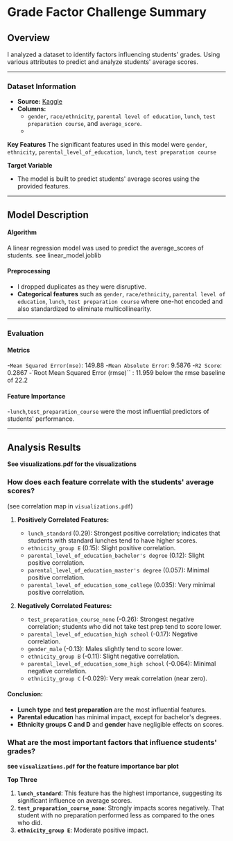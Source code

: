 
# Grade Factor Challenge Summary 

## Overview

I analyzed a dataset to identify factors influencing students' grades. Using various attributes to predict and analyze students' average scores.

---
### Dataset Information

- **Source:** [Kaggle](https://www.kaggle.com/spscientist/students-performance-in-exams)
- **Columns:**
  - `gender`, `race/ethnicity`, `parental level of education`, `lunch`, `test preparation course`, and `average_score`.
  - 
**Key Features**
The significant features used in this model were `gender`, `ethnicity`, `parental_level_of_education`, `lunch`, `test preparation course`


**Target Variable**

- The model is built to predict students' average scores using the provided features.


---
## Model Description 

#### Algorithm
A linear regression model was used to predict the average_scores of students.
see linear_model.joblib

#### Preprocessing
- I dropped duplicates as they were disruptive.
- **Categorical features** such as `gender`, `race/ethnicity`, `parental level of education`, `lunch`, `test preparation course` where one-hot encoded and also standardized to eliminate multicollinearity.


---

### Evaluation 

#### Metrics
-`Mean Squared Error(mse)`: 149.88
-`Mean Absolute Error`: 9.5876
-`R2 Score`: 0.2867
-`Root Mean Squared Error (rmse)`` : 11.959 below the rmse baseline of 22.2

#### Feature Importance

-`lunch`,`test_preparation_course` were the most influential predictors of students' performance.

---

## Analysis Results 

**See visualizations.pdf for the visualizations**

### How does each feature correlate with the students' average scores? 
(see correlation map in `visualizations.pdf`)
1. **Positively Correlated Features:**
   - `lunch_standard` (0.29): Strongest positive correlation; indicates that students with standard lunches tend to have higher scores.
   - `ethnicity_group E` (0.15): Slight positive correlation.
   - `parental_level_of_education_bachelor's degree` (0.12): Slight positive correlation.
   - `parental_level_of_education_master's degree` (0.057): Minimal positive correlation.
   - `parental_level_of_education_some_college` (0.035): Very minimal positive correlation.

2. **Negatively Correlated Features:**
   - `test_preparation_course_none` (-0.26): Strongest negative correlation; students who did not take test prep tend to score lower.
   - `parental_level_of_education_high school` (-0.17): Negative correlation.
   - `gender_male` (-0.13): Males slightly tend to score lower.
   - `ethnicity_group B` (-0.11): Slight negative correlation.
   - `parental_level_of_education_some_high school` (-0.064): Minimal negative correlation.
   - `ethnicity_group C` (-0.029): Very weak correlation (near zero).

#### Conclusion:
- **Lunch type** and **test preparation** are the most influential features.
- **Parental education** has minimal impact, except for bachelor's degrees.
- **Ethnicity groups C and D** and **gender** have negligible effects on scores.

### What are the most important factors that influence students' grades?

**see `visualizations.pdf` for the feature importance bar plot**

**Top Three**

1. **`lunch_standard`**: This feature has the highest importance, suggesting its significant influence on average scores.  
2. **`test_preparation_course_none`**: Strongly impacts scores negatively. That student with no preparation performed less as compared to the ones who did.  
3. **`ethnicity_group E`**: Moderate positive impact. 
